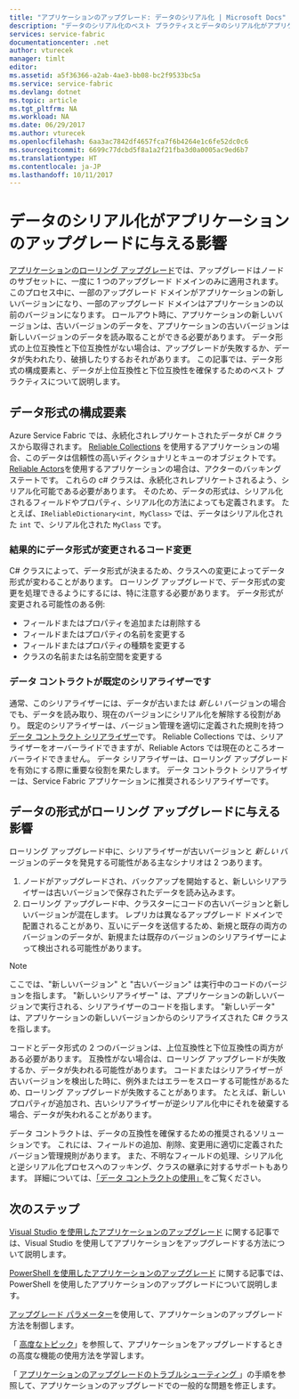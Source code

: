 ```yaml
---
title: "アプリケーションのアップグレード: データのシリアル化 | Microsoft Docs"
description: "データのシリアル化のベスト プラクティスとデータのシリアル化がアプリケーションのローリング アップグレードに与える影響"
services: service-fabric
documentationcenter: .net
author: vturecek
manager: timlt
editor: 
ms.assetid: a5f36366-a2ab-4ae3-bb08-bc2f9533bc5a
ms.service: service-fabric
ms.devlang: dotnet
ms.topic: article
ms.tgt_pltfrm: NA
ms.workload: NA
ms.date: 06/29/2017
ms.author: vturecek
ms.openlocfilehash: 6aa3ac7842df4657fca7f6b4264e1c6fe52dc0c6
ms.sourcegitcommit: 6699c77dcbd5f8a1a2f21fba3d0a0005ac9ed6b7
ms.translationtype: HT
ms.contentlocale: ja-JP
ms.lasthandoff: 10/11/2017
---
```

# <a name="how-data-serialization-affects-an-application-upgrade"></a>データのシリアル化がアプリケーションのアップグレードに与える影響
[アプリケーションのローリング アップグレード](service-fabric-application-upgrade.md)では、アップグレードはノードのサブセットに、一度に 1 つのアップグレード ドメインのみに適用されます。 このプロセス中に、一部のアップグレード ドメインがアプリケーションの新しいバージョンになり、一部のアップグレード ドメインはアプリケーションの以前のバージョンになります。 ロールアウト時に、アプリケーションの新しいバージョンは、古いバージョンのデータを、アプリケーションの古いバージョンは新しいバージョンのデータを読み取ることができる必要があります。 データ形式の上位互換性と下位互換性がない場合は、アップグレードが失敗するか、データが失われたり、破損したりするおそれがあります。 この記事では、データ形式の構成要素と、データが上位互換性と下位互換性を確保するためのベスト プラクティスについて説明します。

## <a name="what-makes-up-your-data-format"></a>データ形式の構成要素
Azure Service Fabric では、永続化されレプリケートされたデータが C# クラスから取得されます。 [Reliable Collections](service-fabric-reliable-services-reliable-collections.md) を使用するアプリケーションの場合、このデータは信頼性の高いディクショナリとキューのオブジェクトです。 [Reliable Actors](service-fabric-reliable-actors-introduction.md)を使用するアプリケーションの場合は、アクターのバッキング ステートです。 これらの c# クラスは、永続化されレプリケートされるよう、シリアル化可能である必要があります。 そのため、データの形式は、シリアル化されるフィールドやプロパティ、シリアル化の方法によっても定義されます。 たとえば、`IReliableDictionary<int, MyClass>` では、データはシリアル化された `int` で、シリアル化された `MyClass` です。

### <a name="code-changes-that-result-in-a-data-format-change"></a>結果的にデータ形式が変更されるコード変更
C# クラスによって、データ形式が決まるため、クラスへの変更によってデータ形式が変わることがあります。 ローリング アップグレードで、データ形式の変更を処理できるようにするには、特に注意する必要があります。 データ形式が変更される可能性のある例:

* フィールドまたはプロパティを追加または削除する
* フィールドまたはプロパティの名前を変更する
* フィールドまたはプロパティの種類を変更する
* クラスの名前または名前空間を変更する

### <a name="data-contract-as-the-default-serializer"></a>データ コントラクトが既定のシリアライザーです
通常、このシリアライザーには、データが古いまたは *新しい* バージョンの場合でも、データを読み取り、現在のバージョンにシリアル化を解除する役割があり。 既定のシリアライザーは、バージョン管理を適切に定義された規則を持つ [データ コントラクト シリアライザー](https://msdn.microsoft.com/library/ms733127.aspx)です。 Reliable Collections では、シリアライザーをオーバーライドできますが、Reliable Actors では現在のところオーバーライドできません。 データ シリアライザーは、ローリング アップグレードを有効にする際に重要な役割を果たします。 データ コントラクト シリアライザーは、Service Fabric アプリケーションに推奨されるシリアライザーです。

## <a name="how-the-data-format-affects-a-rolling-upgrade"></a>データの形式がローリング アップグレードに与える影響
ローリング アップグレード中に、シリアライザーが古いバージョンと *新しい* バージョンのデータを発見する可能性がある主なシナリオは 2 つあります。

1. ノードがアップグレードされ、バックアップを開始すると、新しいシリアライザーは古いバージョンで保存されたデータを読み込みます。
2. ローリング アップグレード中、クラスターにコードの古いバージョンと新しいバージョンが混在します。 レプリカは異なるアップグレード ドメインで配置されることがあり、互いにデータを送信するため、新規と既存の両方のバージョンのデータが、新規または既存のバージョンのシリアライザーによって検出される可能性があります。

> [!NOTE]
> ここでは、"新しいバージョン" と "古いバージョン" は実行中のコードのバージョンを指します。 "新しいシリアライザー" は、アプリケーションの新しいバージョンで実行される、シリアライザーのコードを指します。 "新しいデータ" は、アプリケーションの新しいバージョンからのシリアライズされた C# クラスを指します。
> 
> 

コードとデータ形式の 2 つのバージョンは、上位互換性と下位互換性の両方がある必要があります。 互換性がない場合は、ローリング アップグレードが失敗するか、データが失われる可能性があります。 コードまたはシリアライザーが古いバージョンを検出した時に、例外またはエラーをスローする可能性があるため、ローリング アップグレードが失敗することがあります。 たとえば、新しいプロパティが追加され、古いシリアライザーが逆シリアル化中にそれを破棄する場合、データが失われることがあります。

データ コントラクトは、データの互換性を確保するための推奨されるソリューションです。 これには、フィールドの追加、削除、変更用に適切に定義されたバージョン管理規則があります。 また、不明なフィールドの処理、シリアル化と逆シリアル化プロセスへのフッキング、クラスの継承に対するサポートもあります。 詳細については、[「データ コントラクトの使用」](https://msdn.microsoft.com/library/ms733127.aspx)をご覧ください。

## <a name="next-steps"></a>次のステップ
[Visual Studio を使用したアプリケーションのアップグレード](service-fabric-application-upgrade-tutorial.md) に関する記事では、Visual Studio を使用してアプリケーションをアップグレードする方法について説明します。

[PowerShell を使用したアプリケーションのアップグレード](service-fabric-application-upgrade-tutorial-powershell.md) に関する記事では、PowerShell を使用したアプリケーションのアップグレードについて説明します。

[アップグレード パラメーター](service-fabric-application-upgrade-parameters.md)を使用して、アプリケーションのアップグレード方法を制御します。

「 [高度なトピック](service-fabric-application-upgrade-advanced.md)」を参照して、アプリケーションをアップグレードするときの高度な機能の使用方法を学習します。

「 [アプリケーションのアップグレードのトラブルシューティング ](service-fabric-application-upgrade-troubleshooting.md)」の手順を参照して、アプリケーションのアップグレードでの一般的な問題を修正します。

